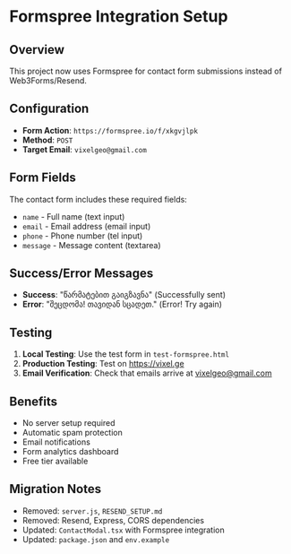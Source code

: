 # Formspree Integration Setup

## Overview
This project now uses Formspree for contact form submissions instead of Web3Forms/Resend.

## Configuration
- **Form Action**: `https://formspree.io/f/xkgvjlpk`
- **Method**: `POST`
- **Target Email**: `vixelgeo@gmail.com`

## Form Fields
The contact form includes these required fields:
- `name` - Full name (text input)
- `email` - Email address (email input)  
- `phone` - Phone number (tel input)
- `message` - Message content (textarea)

## Success/Error Messages
- **Success**: "წარმატებით გაიგზავნა" (Successfully sent)
- **Error**: "შეცდომა! თავიდან სცადეთ." (Error! Try again)

## Testing
1. **Local Testing**: Use the test form in `test-formspree.html`
2. **Production Testing**: Test on https://vixel.ge
3. **Email Verification**: Check that emails arrive at vixelgeo@gmail.com

## Benefits
- No server setup required
- Automatic spam protection
- Email notifications
- Form analytics dashboard
- Free tier available

## Migration Notes
- Removed: `server.js`, `RESEND_SETUP.md`
- Removed: Resend, Express, CORS dependencies
- Updated: `ContactModal.tsx` with Formspree integration
- Updated: `package.json` and `env.example`
